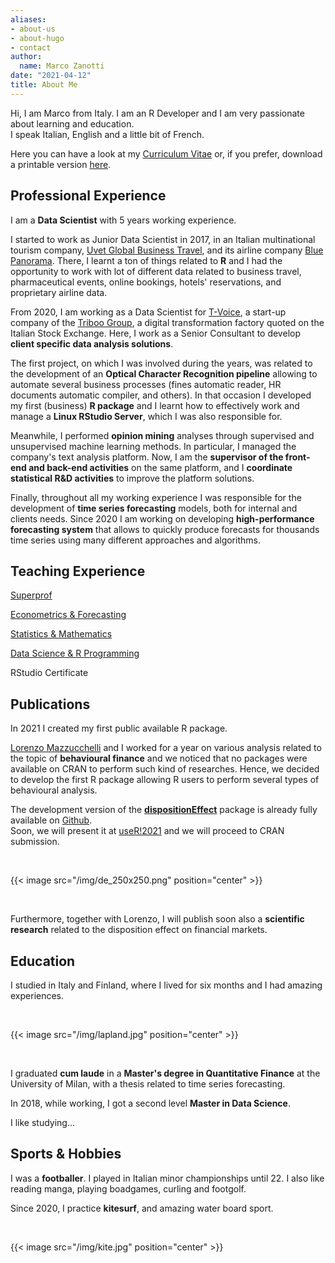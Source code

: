 ```yaml
---
aliases:
- about-us
- about-hugo
- contact
author:
  name: Marco Zanotti
date: "2021-04-12"
title: About Me
---
```


Hi, I am Marco from Italy. I am an R Developer and I am very passionate about 
learning and education.  
I speak Italian, English and a little bit of French. 

Here you can have a look at my [Curriculum Vitae](/pagedown-html/cv.html) or,
if you prefer, download a printable version [here](/pagedown-pdf/cv.pdf).  


## Professional Experience

I am a **Data Scientist** with 5 years working experience.    

I started to work as Junior Data Scientist in 2017, in an Italian multinational
tourism company, 
[Uvet Global Business Travel](https://www.uvetgbt.com/), and its airline
company [Blue Panorama](https://www.blue-panorama.com/it).
There, I learnt a ton of things related to **R** and I had the opportunity to work 
with lot of different data related to
business travel, pharmaceutical events, online bookings, hotels' reservations,
and proprietary airline data.  

From 2020, I am working as a Data Scientist for 
[T-Voice](https://www.triboo-voice.com/), a start-up company of the 
[Triboo Group](https://triboo.com/), a digital transformation factory quoted 
on the Italian Stock Exchange. Here, I work as a Senior Consultant to develop
**client specific data analysis solutions**.

The first project, on which I was involved during the years, was related to 
the development of an **Optical Character Recognition pipeline** allowing to 
automate several business processes (fines automatic reader, HR documents 
automatic compiler, and others). In that occasion I developed my first 
(business) **R package** and I learnt how to effectively work and manage a 
**Linux RStudio Server**, which I was also responsible for.  

Meanwhile, I performed **opinion mining** analyses through supervised and unsupervised 
machine learning methods. In particular, I managed the company's text analysis
platform. Now, I am the **supervisor of the front-end and back-end activities** on 
the same platform, and I **coordinate statistical R&D activities** to improve the
platform solutions.  

Finally, throughout all my working experience I was responsible for the development
of **time series forecasting** models, both for internal and clients needs. Since
2020 I am working on developing **high-performance forecasting system** that allows 
to quickly produce forecasts for thousands time series using many different
approaches and algorithms.  


## Teaching Experience

[Superprof](https://www.superprof.it/)

[Econometrics & Forecasting](https://www.superprof.it/lezioni-econometria-time-series-forecasting-gretl-piu-anni-esperienza-analisi-dati-laureato-magistrale.html)

[Statistics & Mathematics](https://www.superprof.it/lezioni-matematica-statistica-piu-anni-esperienza-analisi-dati-laureato-magistrale-finanza-quantitativa.html)

[Data Science & R Programming](https://www.superprof.it/lezioni-data-science-machine-learning-programmazione-piu-anni-esperienza-analisi-dati-laureato-magistrale.html)

RStudio Certificate



## Publications

In 2021 I created my first public available R package.  

[Lorenzo Mazzucchelli](https://www.linkedin.com/in/lorenzo-mazzucchelli-72a661122/) 
and I worked for a year on various analysis related to the topic of 
**behavioural finance** and we noticed that no packages were available
on CRAN to perform such kind of researches. Hence, we decided to develop the 
first R package allowing R users to perform several types of behavioural analysis.  

The development version of the
**[dispositionEffect](https://marcozanotti.github.io/dispositionEffect)** package is
already fully available on [Github](https://github.com/marcozanotti/dispositionEffect).   
Soon, we will present it at [useR!2021](https://user2021.r-project.org/) and we 
will proceed to CRAN submission.  

&nbsp;  

{{< image src="/img/de_250x250.png" position="center" >}}

&nbsp;  

Furthermore, together with Lorenzo, I will publish soon also a **scientific research**
related to the disposition effect on financial markets.  

## Education

I studied in Italy and Finland, where I lived for six months and I had amazing 
experiences.  

&nbsp;  

{{< image src="/img/lapland.jpg" position="center" >}}

&nbsp;  

I graduated **cum laude** in a **Master's degree in Quantitative Finance** at
the University of Milan, with a thesis related to time series forecasting.  

In 2018, while working, I got a second level **Master in Data Science**.  

I like studying...


## Sports & Hobbies

I was a **footballer**. I played in Italian minor championships until 22. I also 
like reading manga, playing boadgames, curling and footgolf.  

Since 2020, I practice **kitesurf**, and amazing water board sport.

&nbsp;  

{{< image src="/img/kite.jpg" position="center" >}}
